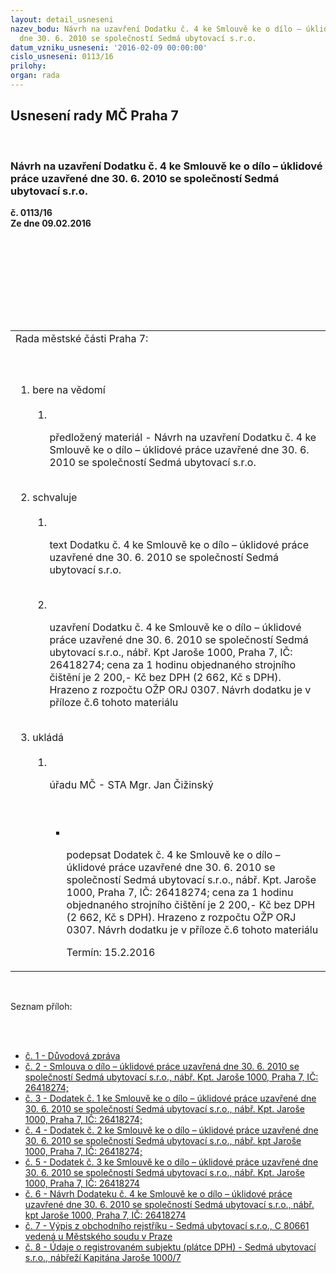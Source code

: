 ```yaml
---
layout: detail_usneseni
nazev_bodu: Návrh na uzavření Dodatku č. 4 ke Smlouvě ke o dílo – úklidové práce uzavřené
  dne 30. 6. 2010 se společností Sedmá ubytovací s.r.o.
datum_vzniku_usneseni: '2016-02-09 00:00:00'
cislo_usneseni: 0113/16
prilohy: 
organ: rada
---
```

<div id="ucUsn_pList" class="usn">
	<span><h2>Usnesení rady MČ Praha 7 </h2>
<br></span><div class="standBody">
<span><h3>Návrh na uzavření Dodatku č. 4 ke Smlouvě ke o dílo – úklidové práce uzavřené dne 30. 6. 2010 se společností Sedmá ubytovací s.r.o.</h3></span><div class="center">
		<strong>č. 0113/16</strong><br>
	</div>
<div class="center">
		<strong>Ze dne 09.02.2016</strong><br><br>
	</div>
<p><br></p>
<table class="documentProperties tableView">
<br><tbody>
<br><tr>
<br><td>Rada městské části Praha 7:</td>
</tr>
<br><tr>
<br><td>
<br><ol class="urzList_view">
<br><li class="urzClass1">bere na vědomí <br><ol class="urzOlClass">
<br><li class="urzClass2">
<br><p>předložený materiál - Návrh na uzavření Dodatku č. 4 ke Smlouvě ke o dílo – úklidové práce uzavřené dne 30. 6. 2010 se společností Sedmá ubytovací s.r.o.</p>
</li>
</ol>
<br>
</li>
<li class="urzClass1">schvaluje <br><ol class="urzOlClass">
<br><li class="urzClass2">
<br><p>text Dodatku č. 4 ke Smlouvě ke o dílo – úklidové práce uzavřené dne 30. 6. 2010 se společností Sedmá ubytovací s.r.o.</p>
<br>
</li>
<li class="urzClass2">
<br><p>uzavření Dodatku č. 4 ke Smlouvě ke o dílo – úklidové práce uzavřené dne 30. 6. 2010 se společností Sedmá ubytovací s.r.o., nábř. Kpt Jaroše 1000, Praha 7, IČ: 26418274; cena za 1 hodinu objednaného strojního čištění je 2 200,- Kč bez DPH (2 662, Kč s DPH). Hrazeno z rozpočtu OŽP ORJ 0307. Návrh dodatku je v příloze č.6 tohoto materiálu</p>
</li>
</ol>
<br>
</li>
<li class="urzClass1">ukládá <br><ol class="urzOlClass">
<br><li class="urzClass2">
<br><p>úřadu MČ - STA Mgr. Jan Čižinský</p>
<br><ul class="urzUlClass">
<br><li class="urzClass3">
<br><p>podepsat Dodatek č. 4 ke Smlouvě ke o dílo – úklidové práce uzavřené dne 30. 6. 2010 se společností Sedmá ubytovací s.r.o., nábř. Kpt. Jaroše 1000, Praha 7, IČ: 26418274; cena za 1 hodinu objednaného strojního čištění je 2 200,- Kč bez DPH (2 662, Kč s DPH). Hrazeno z rozpočtu OŽP ORJ 0307. Návrh dodatku je v příloze č.6 tohoto materiálu</p>Termín: 15.2.2016</li>
</ul>
</li>
</ol>
</li>
</ol>
</td>
</tr>
</tbody>
</table>
<br><p>Seznam příloh:</p>
<br><ul>
<br><li>
<a href="/zdroj.aspx?typ=4&amp;Id=70374&amp;sh=-545602411" target="_blank" title="Odkaz na soubor - 13,8 kB - nové okno">č. 1 - Důvodová zpráva </a><br>
</li>
<li>
<a href="/zdroj.aspx?typ=4&amp;Id=70375&amp;sh=-545565835" target="_blank" title="Odkaz na soubor - 257,4 kB - nové okno">č. 2 - Smlouva o dílo – úklidové práce uzavřená dne 30. 6. 2010 se společností Sedmá ubytovací s.r.o., nábř. Kpt. Jaroše 1000, Praha 7, IČ: 26418274;</a><br>
</li>
<li>
<a href="/zdroj.aspx?typ=4&amp;Id=70376&amp;sh=-545665835" target="_blank" title="Odkaz na soubor - 1,7 MB - nové okno">č. 3 - Dodatek č. 1 ke Smlouvě ke o dílo – úklidové práce uzavřené dne 30. 6. 2010 se společností Sedmá ubytovací s.r.o., nábř. Kpt. Jaroše 1000, Praha 7, IČ: 26418274; </a><br>
</li>
<li>
<a href="/zdroj.aspx?typ=4&amp;Id=70377&amp;sh=-545630027" target="_blank" title="Odkaz na soubor - 1,4 MB - nové okno">č. 4 - Dodatek č. 2 ke Smlouvě ke o dílo – úklidové práce uzavřené dne 30. 6. 2010 se společností Sedmá ubytovací s.r.o., nábř. kpt Jaroše 1000, Praha 7, IČ: 26418274; </a><br>
</li>
<li>
<a href="/zdroj.aspx?typ=4&amp;Id=70378&amp;sh=-561546475" target="_blank" title="Odkaz na soubor - 2,3 MB - nové okno">č. 5 - Dodatek č. 3 ke Smlouvě ke o dílo – úklidové práce uzavřené dne 30. 6. 2010 se společností Sedmá ubytovací s.r.o., nábř. Kpt. Jaroše 1000, Praha 7, IČ: 26418274 </a><br>
</li>
<li>
<a href="/zdroj.aspx?typ=4&amp;Id=70379&amp;sh=-545716235" target="_blank" title="Odkaz na soubor - 57 kB - nové okno">č. 6 - Návrh Dodateku č. 4 ke Smlouvě ke o dílo – úklidové práce uzavřené dne 30. 6. 2010 se společností Sedmá ubytovací s.r.o., nábř. kpt Jaroše 1000, Praha 7, IČ: 26418274 </a><br>
</li>
<li>
<a href="/zdroj.aspx?typ=4&amp;Id=70380&amp;sh=241613877" target="_blank" title="Odkaz na soubor - 53,6 kB - nové okno">č. 7 - Výpis z obchodního rejstříku - Sedmá ubytovací s.r.o., C 80661 vedená u Městského soudu v Praze</a><br>
</li>
<li><a href="/zdroj.aspx?typ=4&amp;Id=70381&amp;sh=241649685" target="_blank" title="Odkaz na soubor - 16,3 kB - nové okno">č. 8 - Údaje o registrovaném subjektu (plátce DPH) - Sedmá ubytovací s.r.o., nábřeží Kapitána Jaroše 1000/7</a></li>
</ul>
</div>
</div>